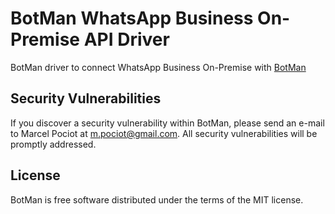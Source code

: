 # BotMan WhatsApp Business On-Premise API Driver

BotMan driver to connect WhatsApp Business On-Premise with [BotMan](https://github.com/botman/botman)

## Security Vulnerabilities

If you discover a security vulnerability within BotMan, please send an e-mail to Marcel Pociot at m.pociot@gmail.com. All security vulnerabilities will be promptly addressed.

## License

BotMan is free software distributed under the terms of the MIT license.
 